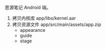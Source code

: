 思源笔记 Android 端。

1. 拷贝内核库 app/libs/kernel.aar
2. 拷贝资源文件 app/src/main/assets/app.zip
   * appearance
   * guide
   * stage
